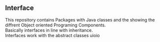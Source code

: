 ## Interface
This repository contains
Packages with Java classes and the showing the diffrent Object oriented Programing Components.<br />
Basically interfaces in line with inheritance. <br />
Interfaces work with the abstract classes
uioio
